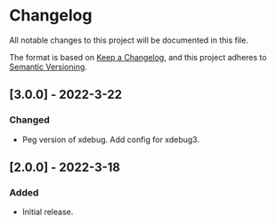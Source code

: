 # Changelog
All notable changes to this project will be documented in this file.

The format is based on [Keep a Changelog](https://keepachangelog.com/en/1.0.0/),
and this project adheres to [Semantic Versioning](https://semver.org/spec/v2.0.0.html).

## [3.0.0] - 2022-3-22
### Changed
- Peg version of xdebug. Add config for xdebug3.

## [2.0.0] - 2022-3-18
### Added
- Initial release.
